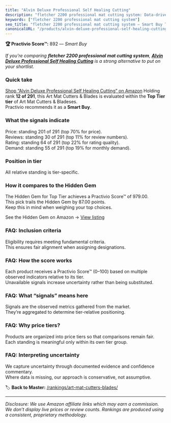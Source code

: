 ```yaml
---
title: "Alvin Deluxe Professional Self Healing Cutting"
description: "fletcher 2200 professional mat cutting system: Data-driven within Top Tier ranking using the Practivio Score™. Positioned by quality, value, demand, findabilit…"
keywords: ["fletcher 2200 professional mat cutting system"]
seo_title: "fletcher 2200 professional mat cutting system — Smart Buy Top Tier (2025)"
canonicalURL: "/products/alvin-deluxe-professional-self-healing-cutting-B0015AOIYI/"
---
```


**🏆 Practivio Score™:** 892 — _Smart Buy_


*If you're comparing **fletcher 2200 professional mat cutting system**, **[Alvin Deluxe Professional Self Healing Cutting](https://www.amazon.com/dp/B0015AOIYI?tag=practivio-20)** is a strong alternative to put on your shortlist.*
### Quick take
[Shop “Alvin Deluxe Professional Self Healing Cutting” on Amazon](https://www.amazon.com/dp/B0015AOIYI?tag=practivio-20)
Holding rank **12 of 291**, this Art Mat Cutters & Blades is evaluated within the **Top Tier tier** of Art Mat Cutters & Bladeses.  
Practivio recommends it as a **Smart Buy**.

### What the signals indicate
Price: standing 201 of 291 (top 70% for price).  
Reviews: standing 30 of 291 (top 11% for review numbers).  
Rating: standing 64 of 291 (top 22% for rating quality).  
Demand: standing 55 of 291 (top 19% for monthly demand).

### Position in tier
All relative standing is tier-specific.

### How it compares to the Hidden Gem
The Hidden Gem for Top Tier achieves a Practivio Score™ of 979.00.  
This pick trails the Hidden Gem by 87.00 points.  
Keep this in mind when weighing your top choices.  

See the Hidden Gem on Amazon → [View listing](https://www.amazon.com/dp/B08XJKWGSS?tag=practivio-20)

### FAQ: Inclusion criteria
Eligibility requires meeting fundamental criteria.  
This ensures fair alignment when assigning designations.

### FAQ: How the score works
Each product receives a Practivio Score™ (0–100) based on multiple observed indicators relative to its tier.  
Unavailable signals increase uncertainty rather than being substituted.

### FAQ: What “signals” means here
Signals are the observed metrics gathered from the market.  
They’re aggregated to determine tier-relative positioning.

### FAQ: Why price tiers?
Products are organized into price tiers so that comparisons remain fair.  
Each standing is meaningful only within its own tier group.

### FAQ: Interpreting uncertainty
We capture uncertainty through documented evidence and confidence commentary.  
Where data is missing, our approach is conservative, not assumptive.


🏷️ **Back to Master:** [/rankings/art-mat-cutters-blades/](/rankings/art-mat-cutters-blades/)

---
_Disclosure: We use Amazon affiliate links which may earn a commission. We don’t display live prices or review counts. Rankings are produced using a consistent, proprietary methodology._
